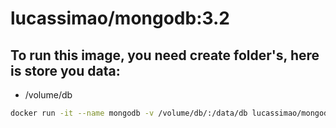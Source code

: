 # lucassimao/mongodb:3.2

## To run this image, you need create folder's, here is store you data:
- /volume/db

```bash
docker run -it --name mongodb -v /volume/db/:/data/db lucassimao/mongodb:3.2 /bin/bash
```
